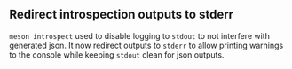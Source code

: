 ## Redirect introspection outputs to stderr

`meson introspect` used to disable logging to `stdout` to not interfere with generated json.
It now redirect outputs to `stderr` to allow printing warnings to the console
while keeping `stdout` clean for json outputs.
